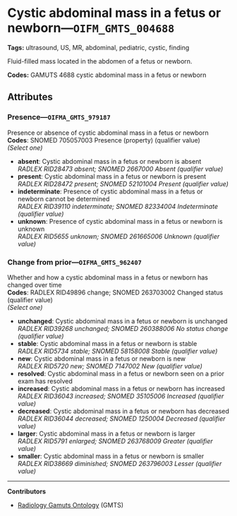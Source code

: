 # Cystic abdominal mass in a fetus or newborn—`OIFM_GMTS_004688`

**Tags:** ultrasound, US, MR, abdominal, pediatric, cystic, finding

Fluid-filled mass located in the abdomen of a fetus or newborn.

**Codes:** GAMUTS 4688 cystic abdominal mass in a fetus or newborn

## Attributes

### Presence—`OIFMA_GMTS_979187`

Presence or absence of cystic abdominal mass in a fetus or newborn  
**Codes**: SNOMED 705057003 Presence (property) (qualifier value)  
*(Select one)*

- **absent**: Cystic abdominal mass in a fetus or newborn is absent  
_RADLEX RID28473 absent; SNOMED 2667000 Absent (qualifier value)_
- **present**: Cystic abdominal mass in a fetus or newborn is present  
_RADLEX RID28472 present; SNOMED 52101004 Present (qualifier value)_
- **indeterminate**: Presence of cystic abdominal mass in a fetus or newborn cannot be determined  
_RADLEX RID39110 indeterminate; SNOMED 82334004 Indeterminate (qualifier value)_
- **unknown**: Presence of cystic abdominal mass in a fetus or newborn is unknown  
_RADLEX RID5655 unknown; SNOMED 261665006 Unknown (qualifier value)_

### Change from prior—`OIFMA_GMTS_962407`

Whether and how a cystic abdominal mass in a fetus or newborn has changed over time  
**Codes**: RADLEX RID49896 change; SNOMED 263703002 Changed status (qualifier value)  
*(Select one)*

- **unchanged**: Cystic abdominal mass in a fetus or newborn is unchanged  
_RADLEX RID39268 unchanged; SNOMED 260388006 No status change (qualifier value)_
- **stable**: Cystic abdominal mass in a fetus or newborn is stable  
_RADLEX RID5734 stable; SNOMED 58158008 Stable (qualifier value)_
- **new**: Cystic abdominal mass in a fetus or newborn is new  
_RADLEX RID5720 new; SNOMED 7147002 New (qualifier value)_
- **resolved**: Cystic abdominal mass in a fetus or newborn seen on a prior exam has resolved  
- **increased**: Cystic abdominal mass in a fetus or newborn has increased  
_RADLEX RID36043 increased; SNOMED 35105006 Increased (qualifier value)_
- **decreased**: Cystic abdominal mass in a fetus or newborn has decreased  
_RADLEX RID36044 decreased; SNOMED 1250004 Decreased (qualifier value)_
- **larger**: Cystic abdominal mass in a fetus or newborn is larger  
_RADLEX RID5791 enlarged; SNOMED 263768009 Greater (qualifier value)_
- **smaller**: Cystic abdominal mass in a fetus or newborn is smaller  
_RADLEX RID38669 diminished; SNOMED 263796003 Lesser (qualifier value)_

---

**Contributors**

- [Radiology Gamuts Ontology](https://gamuts.net/) (GMTS)